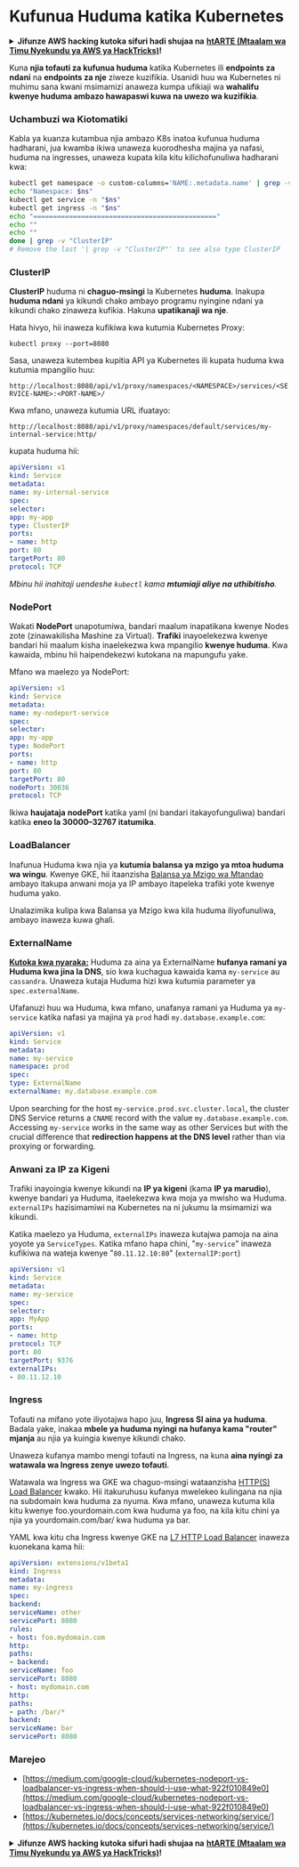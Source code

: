 # Kufunua Huduma katika Kubernetes

<details>

<summary><strong>Jifunze AWS hacking kutoka sifuri hadi shujaa na</strong> <a href="https://training.hacktricks.xyz/courses/arte"><strong>htARTE (Mtaalam wa Timu Nyekundu ya AWS ya HackTricks)</strong></a><strong>!</strong></summary>

Njia nyingine za kusaidia HackTricks:

* Ikiwa unataka kuona **kampuni yako ikitangazwa kwenye HackTricks** au **kupakua HackTricks kwa PDF** Angalia [**MIPANGO YA KUJIUNGA**](https://github.com/sponsors/carlospolop)!
* Pata [**bidhaa rasmi za PEASS & HackTricks**](https://peass.creator-spring.com)
* Gundua [**Familia ya PEASS**](https://opensea.io/collection/the-peass-family), mkusanyiko wetu wa [**NFTs**](https://opensea.io/collection/the-peass-family) ya kipekee
* **Jiunge na** 💬 [**Kikundi cha Discord**](https://discord.gg/hRep4RUj7f) au kikundi cha [**telegram**](https://t.me/peass) au **fuata** kwenye **Twitter** 🐦 [**@carlospolopm**](https://twitter.com/carlospolopm)**.**
* **Shiriki mbinu zako za kuhack kwa kuwasilisha PRs kwa** [**HackTricks**](https://github.com/carlospolop/hacktricks) na [**HackTricks Cloud**](https://github.com/carlospolop/hacktricks-cloud) repos za github.

</details>

Kuna **njia tofauti za kufunua huduma** katika Kubernetes ili **endpoints za ndani** na **endpoints za nje** ziweze kuzifikia. Usanidi huu wa Kubernetes ni muhimu sana kwani msimamizi anaweza kumpa ufikiaji wa **wahalifu kwenye huduma ambazo hawapaswi kuwa na uwezo wa kuzifikia**.

### Uchambuzi wa Kiotomatiki

Kabla ya kuanza kutambua njia ambazo K8s inatoa kufunua huduma hadharani, jua kwamba ikiwa unaweza kuorodhesha majina ya nafasi, huduma na ingresses, unaweza kupata kila kitu kilichofunuliwa hadharani kwa:
```bash
kubectl get namespace -o custom-columns='NAME:.metadata.name' | grep -v NAME | while IFS='' read -r ns; do
echo "Namespace: $ns"
kubectl get service -n "$ns"
kubectl get ingress -n "$ns"
echo "=============================================="
echo ""
echo ""
done | grep -v "ClusterIP"
# Remove the last '| grep -v "ClusterIP"' to see also type ClusterIP
```
### ClusterIP

**ClusterIP** huduma ni **chaguo-msingi** la Kubernetes **huduma**. Inakupa **huduma ndani** ya kikundi chako ambayo programu nyingine ndani ya kikundi chako zinaweza kufikia. Hakuna **upatikanaji wa nje**.

Hata hivyo, hii inaweza kufikiwa kwa kutumia Kubernetes Proxy:
```
kubectl proxy --port=8080
```
Sasa, unaweza kutembea kupitia API ya Kubernetes ili kupata huduma kwa kutumia mpangilio huu:

`http://localhost:8080/api/v1/proxy/namespaces/<NAMESPACE>/services/<SERVICE-NAME>:<PORT-NAME>/`

Kwa mfano, unaweza kutumia URL ifuatayo:

`http://localhost:8080/api/v1/proxy/namespaces/default/services/my-internal-service:http/`

kupata huduma hii:
```yaml
apiVersion: v1
kind: Service
metadata:
name: my-internal-service
spec:
selector:
app: my-app
type: ClusterIP
ports:
- name: http
port: 80
targetPort: 80
protocol: TCP
```
_Mbinu hii inahitaji uendeshe `kubectl` kama **mtumiaji aliye na uthibitisho**._

### NodePort

Wakati **NodePort** unapotumiwa, bandari maalum inapatikana kwenye Nodes zote (zinawakilisha Mashine za Virtual). **Trafiki** inayoelekezwa kwenye bandari hii maalum kisha inaelekezwa kwa mpangilio **kwenye huduma**. Kwa kawaida, mbinu hii haipendekezwi kutokana na mapungufu yake.

Mfano wa maelezo ya NodePort:
```yaml
apiVersion: v1
kind: Service
metadata:
name: my-nodeport-service
spec:
selector:
app: my-app
type: NodePort
ports:
- name: http
port: 80
targetPort: 80
nodePort: 30036
protocol: TCP
```
Ikiwa **haujataja** **nodePort** katika yaml (ni bandari itakayofunguliwa) bandari katika **eneo la 30000–32767 itatumika**.

### LoadBalancer <a href="#0d96" id="0d96"></a>

Inafunua Huduma kwa njia ya **kutumia balansa ya mzigo ya mtoa huduma wa wingu**. Kwenye GKE, hii itaanzisha [Balansa ya Mzigo wa Mtandao](https://cloud.google.com/compute/docs/load-balancing/network/) ambayo itakupa anwani moja ya IP ambayo itapeleka trafiki yote kwenye huduma yako.

Unalazimika kulipa kwa Balansa ya Mzigo kwa kila huduma iliyofunuliwa, ambayo inaweza kuwa ghali.

### ExternalName

**[Kutoka kwa nyaraka:](https://kubernetes.io/docs/concepts/services-networking/service/#externalname)**
Huduma za aina ya ExternalName **hufanya ramani ya Huduma kwa jina la DNS**, sio kwa kuchagua kawaida kama `my-service` au `cassandra`. Unaweza kutaja Huduma hizi kwa kutumia parameter ya `spec.externalName`.

Ufafanuzi huu wa Huduma, kwa mfano, unafanya ramani ya Huduma ya `my-service` katika nafasi ya majina ya `prod` hadi `my.database.example.com`:
```yaml
apiVersion: v1
kind: Service
metadata:
name: my-service
namespace: prod
spec:
type: ExternalName
externalName: my.database.example.com
```
Upon searching for the host `my-service.prod.svc.cluster.local`, the cluster DNS Service returns a `CNAME` record with the value `my.database.example.com`. Accessing `my-service` works in the same way as other Services but with the crucial difference that **redirection happens at the DNS level** rather than via proxying or forwarding.

### Anwani za IP za Kigeni <a href="#external-ips" id="external-ips"></a>

Trafiki inayoingia kwenye kikundi na **IP ya kigeni** (kama **IP ya marudio**), kwenye bandari ya Huduma, itaelekezwa kwa moja ya mwisho wa Huduma. `externalIPs` hazisimamiwi na Kubernetes na ni jukumu la msimamizi wa kikundi.

Katika maelezo ya Huduma, `externalIPs` inaweza kutajwa pamoja na aina yoyote ya `ServiceTypes`. Katika mfano hapa chini, "`my-service`" inaweza kufikiwa na wateja kwenye "`80.11.12.10:80`" (`externalIP:port`)
```yaml
apiVersion: v1
kind: Service
metadata:
name: my-service
spec:
selector:
app: MyApp
ports:
- name: http
protocol: TCP
port: 80
targetPort: 9376
externalIPs:
- 80.11.12.10
```
### Ingress

Tofauti na mifano yote iliyotajwa hapo juu, **Ingress SI aina ya huduma**. Badala yake, inakaa **mbele ya huduma nyingi na hufanya kama "router" mjanja** au njia ya kuingia kwenye kikundi chako.

Unaweza kufanya mambo mengi tofauti na Ingress, na kuna **aina nyingi za watawala wa Ingress zenye uwezo tofauti**.

Watawala wa Ingress wa GKE wa chaguo-msingi wataanzisha [HTTP(S) Load Balancer](https://cloud.google.com/compute/docs/load-balancing/http/) kwako. Hii itakuruhusu kufanya mwelekeo kulingana na njia na subdomain kwa huduma za nyuma. Kwa mfano, unaweza kutuma kila kitu kwenye foo.yourdomain.com kwa huduma ya foo, na kila kitu chini ya njia ya yourdomain.com/bar/ kwa huduma ya bar.

YAML kwa kitu cha Ingress kwenye GKE na [L7 HTTP Load Balancer](https://cloud.google.com/compute/docs/load-balancing/http/) inaweza kuonekana kama hii:
```yaml
apiVersion: extensions/v1beta1
kind: Ingress
metadata:
name: my-ingress
spec:
backend:
serviceName: other
servicePort: 8080
rules:
- host: foo.mydomain.com
http:
paths:
- backend:
serviceName: foo
servicePort: 8080
- host: mydomain.com
http:
paths:
- path: /bar/*
backend:
serviceName: bar
servicePort: 8080
```
### Marejeo

* [https://medium.com/google-cloud/kubernetes-nodeport-vs-loadbalancer-vs-ingress-when-should-i-use-what-922f010849e0](https://medium.com/google-cloud/kubernetes-nodeport-vs-loadbalancer-vs-ingress-when-should-i-use-what-922f010849e0)
* [https://kubernetes.io/docs/concepts/services-networking/service/](https://kubernetes.io/docs/concepts/services-networking/service/)

<details>

<summary><strong>Jifunze AWS hacking kutoka sifuri hadi shujaa na</strong> <a href="https://training.hacktricks.xyz/courses/arte"><strong>htARTE (Mtaalam wa Timu Nyekundu ya AWS ya HackTricks)</strong></a><strong>!</strong></summary>

Njia nyingine za kusaidia HackTricks:

* Ikiwa unataka kuona **kampuni yako ikitangazwa kwenye HackTricks** au **kupakua HackTricks kwa PDF** Angalia [**MIPANGO YA KUJIUNGA**](https://github.com/sponsors/carlospolop)!
* Pata [**bidhaa rasmi za PEASS & HackTricks**](https://peass.creator-spring.com)
* Gundua [**Familia ya PEASS**](https://opensea.io/collection/the-peass-family), mkusanyiko wetu wa [**NFTs**](https://opensea.io/collection/the-peass-family) ya kipekee
* **Jiunge na** 💬 [**Kikundi cha Discord**](https://discord.gg/hRep4RUj7f) au kikundi cha [**telegram**](https://t.me/peass) au **nifuata** kwenye **Twitter** 🐦 [**@carlospolopm**](https://twitter.com/carlospolopm)**.**
* **Shiriki mbinu zako za kuhack kwa kuwasilisha PRs kwa** [**HackTricks**](https://github.com/carlospolop/hacktricks) na [**HackTricks Cloud**](https://github.com/carlospolop/hacktricks-cloud) repos za github.

</details>
